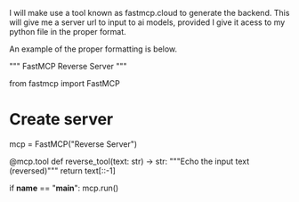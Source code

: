 I will make use a tool known as fastmcp.cloud to generate the backend. This will give me a server url to input to ai models, provided I give it acess to my python file in the proper format.

An example of the proper formatting is below.

"""
FastMCP Reverse Server
"""

from fastmcp import FastMCP

# Create server
mcp = FastMCP("Reverse Server")

@mcp.tool
def reverse_tool(text: str) -> str:
    """Echo the input text (reversed)"""
    return text[::-1]

if __name__ == "__main__":
    mcp.run()

